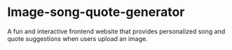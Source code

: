# Image-song-quote-generator
A fun and interactive frontend website that provides personalized song and quote suggestions when users upload an image.
